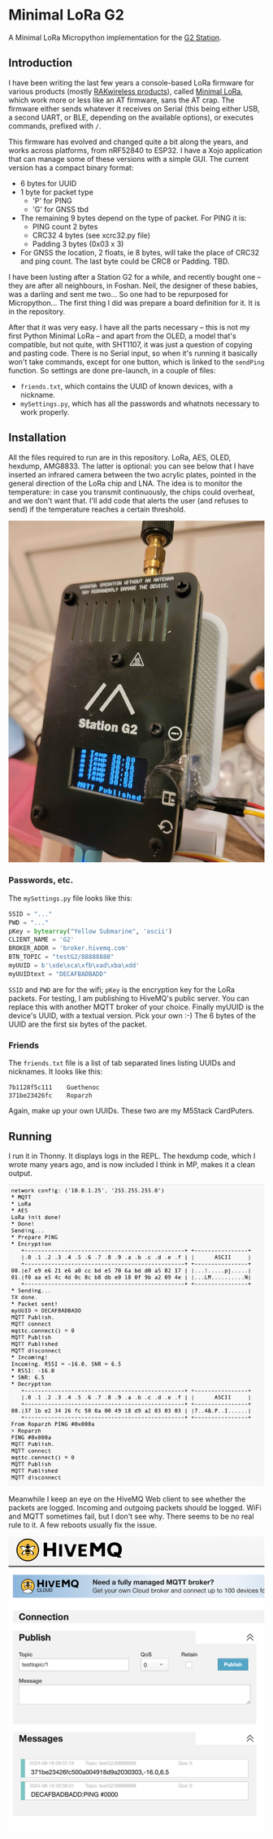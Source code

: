 # Minimal LoRa G2

A Minimal LoRa Micropython implementation for the [G2 Station](https://wiki.uniteng.com/en/meshtastic/station-g2).

## Introduction

I have been writing the last few years a console-based LoRa firmware for various products (mostly [RAKwireless products](https://store.rakwireless.com/collections/wisblock)), called [Minimal LoRa](https://github.com/Kongduino?tab=repositories&q=minimal&type=&language=&sort=), which work more or less like an AT firmware, sans the AT crap. The firmware either sends whatever it receives on Serial (this being either USB, a second UART, or BLE, depending on the available options), or executes commands, prefixed with `/`.

This firmware has evolved and changed quite a bit along the years, and works across platforms, from nRF52840 to ESP32. I have a Xojo application that can manage some of these versions with a simple GUI. The current version has a compact binary format:

* 6 bytes for UUID
* 1 byte for packet type
  - 'P' for PING
  - 'G' for GNSS
  tbd
* The remaining 9 bytes depend on the type of packet. For PING it is:
  - PING count	2 bytes
  - CRC32		4 bytes	(see xcrc32.py file)
  - Padding		3 bytes	(0x03 x 3)
* For GNSS the location, 2 floats, ie 8 bytes, will take the place of CRC32 and ping count. The last byte could be CRC8 or Padding. TBD.

I have been lusting after a Station G2 for a while, and recently bought one – they are after all neighbours, in Foshan. Neil, the designer of these babies, was a darling and sent me two... So one  had to be repurposed for Micropython... The first thing I did was prepare a board definition for it. It is in the repository.

After that it was very easy. I have all the parts necessary – this is not my first Python Minimal LoRa – and apart from the OLED, a model that's compatible, but not quite, with SHT1107, it was just a question of copying and pasting code. There is no Serial input, so when it's running it basically won't take commands, except for one button, which is linked to the `sendPing` function. So settings are done pre-launch, in a couple of files:

* `friends.txt`, which contains the UUID of known devices, with a nickname.
* `mySettings.py`, which has all the passwords and whatnots necessary to work properly.

##  Installation

All the files required to run are in this repository. LoRa, AES, OLED, hexdump, AMG8833. The latter is optional: you can see below that I have inserted an infrared camera between the two acrylic plates, pointed in the general direction of the LoRa chip and LNA. The idea is to monitor the temperature: in case you transmit continuously, the chips could overheat, and we don't want that. I'll add code that alerts the user (and refuses to send) if the temperature reaches a certain threshold.

![AMG](./Assets/AMG8833.jpg)

### Passwords, etc.

The `mySettings.py` file looks like this:

```python
SSID = "..."
PWD = "..."
pKey = bytearray("Yellow Submarine", 'ascii')
CLIENT_NAME = 'G2'
BROKER_ADDR = 'broker.hivemq.com'
BTN_TOPIC = "testG2/88888888"
myUUID = b'\xde\xca\xfb\xad\xba\xdd'
myUUIDtext = "DECAFBADBADD"
```

`SSID` and `PWD` are for the wifi; `pKey` is the encryption key for the LoRa packets. For testing, I am publishing to HiveMQ's public server. You can replace this with another MQTT broker of your choice. Finally myUUID is the device's UUID, with a textual version. Pick your own :-) The 6 bytes of the UUID are the first six bytes of the packet.

### Friends

The `friends.txt` file is a list of tab separated lines listing UUIDs and nicknames. It looks like this:

```
7b1128f5c111	Guethenoc
371be23426fc	Roparzh
```

Again, make up your own UUIDs. These two are my M5Stack CardPuters.

## Running

I run it in Thonny. It displays logs in the REPL. The hexdump code, which I wrote many years ago, and is now included I think in MP, makes it a clean output.

![REPL](./Assets/REPL.png)

Meanwhile I keep an eye on the HiveMQ Web client to see whether the packets are logged. Incoming and outgoing packets should be logged. WiFi and MQTT sometimes fail, but I don't see why. There seems to be no real rule to it. A few reboots usually fix the issue.

![HiveMQ](./Assets/HiveMQ.png)







